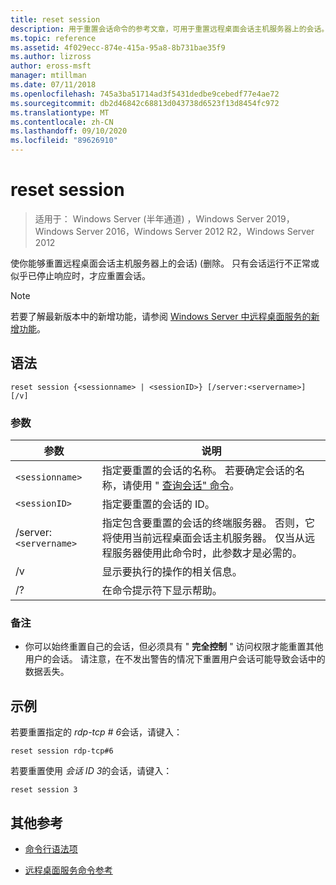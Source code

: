 ```yaml
---
title: reset session
description: 用于重置会话命令的参考文章，可用于重置远程桌面会话主机服务器上的会话。
ms.topic: reference
ms.assetid: 4f029ecc-874e-415a-95a8-8b731bae35f9
ms.author: lizross
author: eross-msft
manager: mtillman
ms.date: 07/11/2018
ms.openlocfilehash: 745a3ba51714ad3f5431dedbe9cebedf77e4ae72
ms.sourcegitcommit: db2d46842c68813d043738d6523f13d8454fc972
ms.translationtype: MT
ms.contentlocale: zh-CN
ms.lasthandoff: 09/10/2020
ms.locfileid: "89626910"
---
```

# <a name="reset-session"></a>reset session

> 适用于： Windows Server (半年通道) ，Windows Server 2019，Windows Server 2016，Windows Server 2012 R2，Windows Server 2012

使你能够重置远程桌面会话主机服务器上的会话)  (删除。 只有会话运行不正常或似乎已停止响应时，才应重置会话。

> [!NOTE]
> 若要了解最新版本中的新增功能，请参阅 [Windows Server 中远程桌面服务的新增功能](/previous-versions/windows/it-pro/windows-server-2012-r2-and-2012/dn283323(v=ws.11))。

## <a name="syntax"></a>语法

```
reset session {<sessionname> | <sessionID>} [/server:<servername>] [/v]
```

### <a name="parameters"></a>参数

| 参数 | 说明 |
|--|--|
| `<sessionname>` | 指定要重置的会话的名称。 若要确定会话的名称，请使用 " [查询会话" 命令](query-session.md)。 |
| `<sessionID>` | 指定要重置的会话的 ID。 |
| /server:`<servername>` | 指定包含要重置的会话的终端服务器。 否则，它将使用当前远程桌面会话主机服务器。 仅当从远程服务器使用此命令时，此参数才是必需的。 |
| /v | 显示要执行的操作的相关信息。 |
| /? | 在命令提示符下显示帮助。 |

### <a name="remarks"></a>备注

- 你可以始终重置自己的会话，但必须具有 " **完全控制** " 访问权限才能重置其他用户的会话。 请注意，在不发出警告的情况下重置用户会话可能导致会话中的数据丢失。

## <a name="examples"></a>示例

若要重置指定的 *rdp-tcp # 6*会话，请键入：

```
reset session rdp-tcp#6
```

若要重置使用 *会话 ID 3*的会话，请键入：

```
reset session 3
```

## <a name="additional-references"></a>其他参考

- [命令行语法项](command-line-syntax-key.md)

- [远程桌面服务命令参考](remote-desktop-services-terminal-services-command-reference.md)
